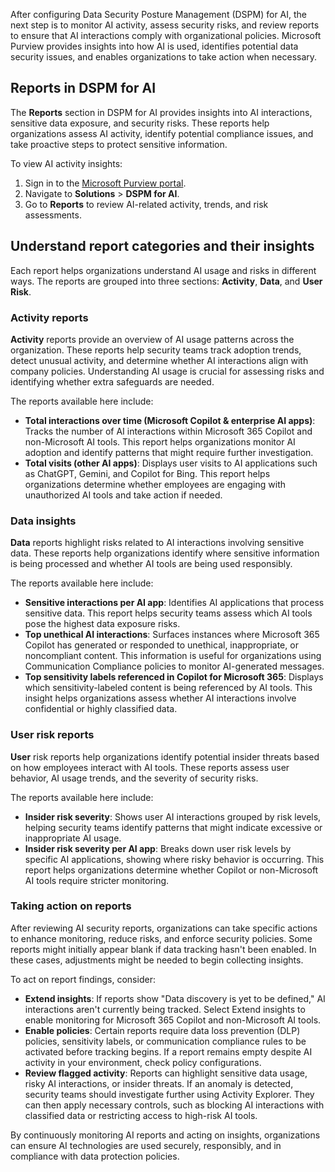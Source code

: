 After configuring Data Security Posture Management (DSPM) for AI, the next step is to monitor AI activity, assess security risks, and review reports to ensure that AI interactions comply with organizational policies. Microsoft Purview provides insights into how AI is used, identifies potential data security issues, and enables organizations to take action when necessary.

## Reports in DSPM for AI

The **Reports** section in DSPM for AI provides insights into AI interactions, sensitive data exposure, and security risks. These reports help organizations assess AI activity, identify potential compliance issues, and take proactive steps to protect sensitive information.

To view AI activity insights:

1. Sign in to the [Microsoft Purview portal](https://purview.microsoft.com/?azure-portal=true).
1. Navigate to **Solutions** > **DSPM for AI**.
1. Go to **Reports** to review AI-related activity, trends, and risk assessments.

## Understand report categories and their insights

Each report helps organizations understand AI usage and risks in different ways. The reports are grouped into three sections: **Activity**, **Data**, and **User Risk**.

### Activity reports

**Activity** reports provide an overview of AI usage patterns across the organization. These reports help security teams track adoption trends, detect unusual activity, and determine whether AI interactions align with company policies. Understanding AI usage is crucial for assessing risks and identifying whether extra safeguards are needed.

The reports available here include:

- **Total interactions over time (Microsoft Copilot & enterprise AI apps)**: Tracks the number of AI interactions within Microsoft 365 Copilot and non-Microsoft AI tools. This report helps organizations monitor AI adoption and identify patterns that might require further investigation.
- **Total visits (other AI apps)**:  Displays user visits to AI applications such as ChatGPT, Gemini, and Copilot for Bing. This report helps organizations determine whether employees are engaging with unauthorized AI tools and take action if needed.

### Data insights

**Data** reports highlight risks related to AI interactions involving sensitive data. These reports help organizations identify where sensitive information is being processed and whether AI tools are being used responsibly.

The reports available here include:

- **Sensitive interactions per AI app**: Identifies AI applications that process sensitive data. This report helps security teams assess which AI tools pose the highest data exposure risks.
- **Top unethical AI interactions**: Surfaces instances where Microsoft 365 Copilot has generated or responded to unethical, inappropriate, or noncompliant content. This information is useful for organizations using Communication Compliance policies to monitor AI-generated messages.
- **Top sensitivity labels referenced in Copilot for Microsoft 365**: Displays which sensitivity-labeled content is being referenced by AI tools. This insight helps organizations assess whether AI interactions involve confidential or highly classified data.

### User risk reports

**User** risk reports help organizations identify potential insider threats based on how employees interact with AI tools. These reports assess user behavior, AI usage trends, and the severity of security risks.

The reports available here include:

- **Insider risk severity**: Shows user AI interactions grouped by risk levels, helping security teams identify patterns that might indicate excessive or inappropriate AI usage.
- **Insider risk severity per AI app**: Breaks down user risk levels by specific AI applications, showing where risky behavior is occurring. This report helps organizations determine whether Copilot or non-Microsoft AI tools require stricter monitoring.

### Taking action on reports

After reviewing AI security reports, organizations can take specific actions to enhance monitoring, reduce risks, and enforce security policies. Some reports might initially appear blank if data tracking hasn't been enabled. In these cases, adjustments might be needed to begin collecting insights.

To act on report findings, consider:

- **Extend insights**: If reports show "Data discovery is yet to be defined," AI interactions aren't currently being tracked. Select Extend insights to enable monitoring for Microsoft 365 Copilot and non-Microsoft AI tools.
- **Enable policies**: Certain reports require data loss prevention (DLP) policies, sensitivity labels, or communication compliance rules to be activated before tracking begins. If a report remains empty despite AI activity in your environment, check policy configurations.
- **Review flagged activity**: Reports can highlight sensitive data usage, risky AI interactions, or insider threats. If an anomaly is detected, security teams should investigate further using Activity Explorer. They can then apply necessary controls, such as blocking AI interactions with classified data or restricting access to high-risk AI tools.

By continuously monitoring AI reports and acting on insights, organizations can ensure AI technologies are used securely, responsibly, and in compliance with data protection policies.
